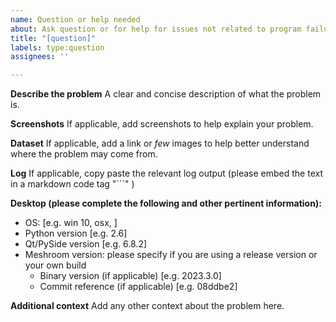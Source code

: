 ```yaml
---
name: Question or help needed
about: Ask question or for help for issues not related to program failures (e.g. "where I can find this feature", "my dataset is not reconstructed properly", "which parameter setting shall I use" etc...)
title: "[question]"
labels: type:question
assignees: ''

---
```


**Describe the problem**
A clear and concise description of what the problem is.

**Screenshots**
If applicable, add screenshots to help explain your problem.

**Dataset**
If applicable, add a link or *few* images to help better understand where the problem may come from.

**Log**
If applicable, copy paste the relevant log output (please embed the text in a markdown code tag "\`\`\`" )

**Desktop (please complete the following and other pertinent information):**
 - OS: [e.g. win 10, osx, ]
 - Python version [e.g. 2.6]
 - Qt/PySide version [e.g. 6.8.2]
 - Meshroom version: please specify if you are using a release version or your own build
   - Binary version (if applicable) [e.g. 2023.3.0]
   - Commit reference (if applicable) [e.g. 08ddbe2]

**Additional context**
Add any other context about the problem here.
